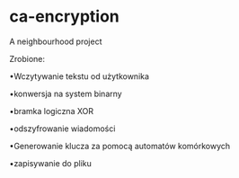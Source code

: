 # ca-encryption
A neighbourhood project 

Zrobione:

•Wczytywanie tekstu od użytkownika

•konwersja na system binarny

•bramka logiczna XOR

•odszyfrowanie wiadomości

•Generowanie klucza za pomocą automatów komórkowych

•zapisywanie do pliku

